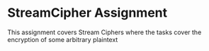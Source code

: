 # StreamCipher Assignment

This assignment covers Stream Ciphers where the tasks cover the encryption of some arbitrary plaintext
